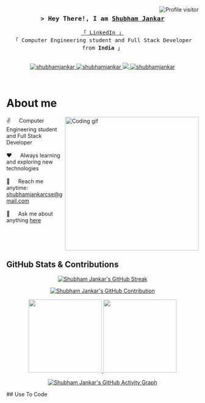 <!--
<h2 align="center">
  Welcome to Shubham Jankar's World!
  <img src="https://media.giphy.com/media/hvRJCLFzcasrR4ia7z/giphy.gif" width="28">
</h2>
-->

<!--
<p align="center">
  <a href="https://github.com/shubhamj10"><img src="https://readme-typing-svg.herokuapp.com/?lines=Self%20Taught%20Programmer;Full%20Stack%20Developer;Computer%20Engineering%20Student;Always%20learning%20new%20things&center=true&width=380&height=45"></a>
</p>
-->

<a href="https://komarev.com/ghpvc/?username=shubhamj10">
  <img align="right" src="https://komarev.com/ghpvc/?username=shubhamj10&label=Visitors&color=0e75b6&style=flat" alt="Profile visitor" />
</a>

<!-- Intro  -->
<h3 align="center">
        <samp>&gt; Hey There!, I am
                <b><a target="_blank" href="https://shubhamjankar.com">Shubham Jankar</a></b>
        </samp>
</h3>

<p align="center"> 
  <samp>
    <a href="https://www.linkedin.com/in/shubhamjankar">「 LinkedIn 」</a>
    <br>
    「 Computer Engineering student and Full Stack Developer from <b>India</b> 」
    <br>
    <br>
  </samp>
</p>

<p align="center">
 <a href="https://shubhamjankar.com" target="blank">
  <img src="https://img.shields.io/badge/Website-DC143C?style=for-the-badge&logo=medium&logoColor=white" alt="shubhamjankar" />
 </a>
 <a href="https://linkedin.com/in/shubhamjankar" target="_blank">
  <img src="https://img.shields.io/badge/LinkedIn-0077B5?style=for-the-badge&logo=linkedin&logoColor=white" alt="shubhamjankar"/>
 </a>
 <a href="https://twitter.com/shubhamjankar10" target="_blank">
  <img src="https://img.shields.io/badge/Twitter-1DA1F2?style=for-the-badge&logo=twitter&logoColor=white" />
 </a>
 <a href="mailto:shubhamjankarcse@gmail.com" target="_blank">
  <img src="https://img.shields.io/badge/Email-D14836?style=for-the-badge&logo=gmail&logoColor=white" alt="shubhamjankar" />
 </a> 
</p>
<br />

<!-- About Section -->
 # About me
 
<p>
 <img align="right" width="350" src="/assets/programmer.gif" alt="Coding gif" />
  
 ✌️ &emsp; Computer Engineering student and Full Stack Developer <br/><br/>
 ❤️ &emsp; Always learning and exploring new technologies<br/><br/>
 📧 &emsp; Reach me anytime: shubhamjankarcse@gmail.com<br/><br/>
 💬 &emsp; Ask me about anything [here](https://github.com/shubhamj10/shubhamj10/issues)

</p>

<br/>
<br/>
<br/>

## GitHub Stats & Contributions

<p align="center">
  <a href="https://github.com/shubhamj10">
    <img src="https://github-readme-streak-stats.herokuapp.com/?user=shubhamj10&theme=dark&border=7F3FBF&background=0D1117" alt="Shubham Jankar's GitHub Streak"/>
  </a>
</p>

<p align="center">
  <a href="https://github.com/shubhamj10">
    <img src="https://github-profile-summary-cards.vercel.app/api/cards/profile-details?username=shubhamj10&theme=dracula" alt="Shubham Jankar's GitHub Contribution"/>
  </a>
</p>

<p align="center">
  <a href="https://github.com/shubhamj10">
    <img src="https://github-readme-stats.vercel.app/api?username=shubhamj10&show_icons=true&count_private=true&theme=dark&border_color=7F3FBF&bg_color=0D1117&title_color=F85D7F&icon_color=F8D866" height="192px"/>
  </a>
  <a href="https://github.com/shubhamj10">
    <img src="https://github-readme-stats.vercel.app/api/top-langs/?username=shubhamj10&langs_count=8&layout=compact&theme=dark&border_color=7F3FBF&bg_color=0D1117&title_color=F85D7F&icon_color=F8D866" height="192px"/>
  </a>
</p>

<p align="center">
  <a href="https://github.com/shubhamj10">
    <img src="https://activity-graph.herokuapp.com/graph?username=shubhamj10&custom_title=Shubham Jankar's%20GitHub%20Activity%20Graph&theme=dark" alt="Shubham Jankar's GitHub Activity Graph"/>
  </a>
</p>
## Use To Code

<!-- The rest of your skills section remains the same -->
